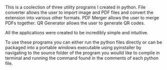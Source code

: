 This is a coolection of three utility programs I created in python.
File converter allows the user to import image and PDF files and convert the extension into various other formats.
PDF Merger allows the user to merge PDFs together.
QR Generator allows the user to generate QR codes.

All the applications were created to be incredibly simple and intuitive.

To use these programs you can either run the python files directly or can be packaged into a portable windows executable using pyinstaller by navigating to the source folder of the program you woulld like to compile in terminal and running the command found in the comments of each python file.
